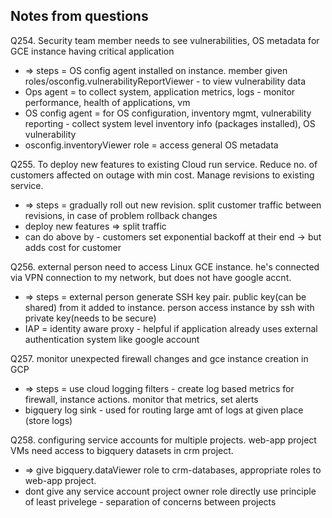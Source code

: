 ## Notes from questions
Q254. Security team member needs to see vulnerabilities, OS metadata for GCE instance having critical application 
- => steps = OS config agent installed on instance. member given roles/osconfig.vulnerabilityReportViewer - to view vulnerability data
- Ops agent = to collect system, application metrics, logs - monitor performance, health of applications, vm
- OS config agent = for OS configuration, inventory mgmt, vulnerability reporting - collect system level inventory info (packages installed), OS vulnerability
- osconfig.inventoryViewer role = access general OS metadata

Q255. To deploy new features to existing Cloud run service. Reduce no. of customers affected on outage with min cost. Manage revisions to existing service. 
- => steps = gradually roll out new revision. split customer traffic between revisions, in case of problem rollback changes
- deploy new features => split traffic
- can do above by - customers set exponential backoff at their end -> but adds cost for customer

Q256. external person need to access Linux GCE instance. he's connected via VPN connection to my network, but does not have google accnt.
- => steps = external person generate SSH key pair. public key(can be shared) from it added to instance. person access instance by ssh with private key(needs to be secure)
- IAP = identity aware proxy - helpful if application already uses external authentication system like google account

Q257. monitor unexpected firewall changes and gce instance creation in GCP 
- => steps = use cloud logging filters - create log based metrics for firewall, instance actions. monitor that metrics, set alerts
- bigquery log sink - used for routing large amt of logs at given place (store logs)

Q258. configuring service accounts for multiple projects. web-app project VMs need access to bigquery datasets in crm project.
- => give bigquery.dataViewer role to crm-databases, appropriate roles to web-app project. 
- dont give any service account project owner role directly  use principle of least privelege - separation of concerns between projects